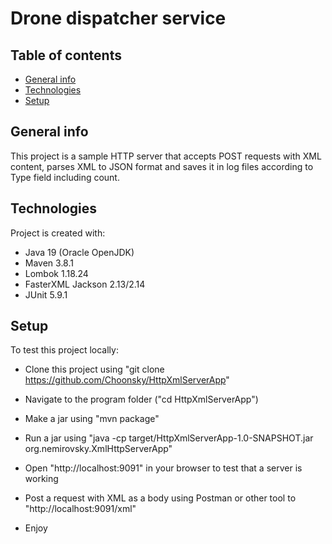 # Drone dispatcher service

## Table of contents

* [General info](#general-info)
* [Technologies](#technologies)
* [Setup](#setup)

## General info

This project is a sample HTTP server that accepts POST requests with XML content,
parses XML to JSON format and saves it in log files according to Type field
including count.

## Technologies

Project is created with:

* Java 19 (Oracle OpenJDK)
* Maven 3.8.1
* Lombok 1.18.24
* FasterXML Jackson 2.13/2.14
* JUnit 5.9.1

## Setup

To test this project locally:

* Clone this project using "git clone https://github.com/Choonsky/HttpXmlServerApp"
* Navigate to the program folder ("cd HttpXmlServerApp") 
* Make a jar using "mvn package"
* Run a jar using "java -cp target/HttpXmlServerApp-1.0-SNAPSHOT.jar org.nemirovsky.XmlHttpServerApp"

* Open "http://localhost:9091" in your browser to test that a server is working
* Post a request with XML as a body using Postman or other tool to "http://localhost:9091/xml"
* Enjoy